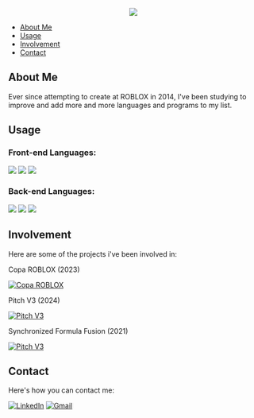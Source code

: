 <p align="center">
  <img src="https://i.imgur.com/iYr6r0J.png" />
</p>

- [About Me](#about-me)
- [Usage](#usage)
- [Involvement](#involvement)
- [Contact](#contact)

## About Me
Ever since attempting to create at ROBLOX in 2014, I've been studying to improve and add more and more languages and programs to my list.

## Usage
### Front-end Languages:
<p align="left">
  <img src="https://i.imgur.com/KbY2kZh.png" />
    <img src="https://i.imgur.com/aA2BaAk.png" />
      <img src="https://i.imgur.com/OPkkidi.png" />
</p>

### Back-end Languages:
<p align="left">
  <img src="https://i.imgur.com/lWYp9Nv.png" />
    <img src="https://i.imgur.com/1ec9NeH.png" />
      <img src="https://i.imgur.com/KFOKzbV.png" />
</p>

## Involvement
Here are some of the projects i've been involved in:

Copa ROBLOX (2023)

[![Copa ROBLOX](https://i.imgur.com/XZhuoMO.png)](https://www.roblox.com/games/15235082344/Copa-ROBLOX-Mapa-de-Treino)

Pitch V3 (2024)

[![Pitch V3](https://i.imgur.com/tfpYDp7.png)](https://www.roblox.com/games/13992332877/MPS-Pitch-V3)

Synchronized Formula Fusion (2021)

[![Pitch V3](https://i.imgur.com/vlQf4rD.png)](https://www.roblox.com/games/2097930161/NEW-ERA-OF-SF-FUSION-SF-Fusion)

## Contact
Here's how you can contact me:

[![LinkedIn](https://i.imgur.com/Z40Lmwr.png)](https://www.linkedin.com/in/jo%C3%A3o-victor-nunes-de-sousa-361528185/) [![Gmail](https://i.imgur.com/yjGT6H5.png)](mailto:flight7t7@gmail.com)
